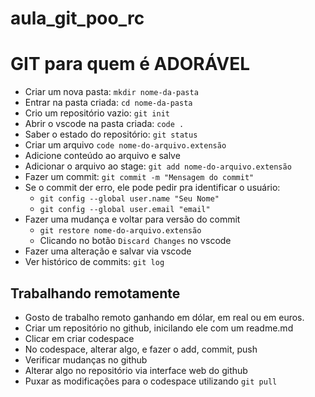 # aula_git_poo_rc

# GIT para quem é ADORÁVEL

- Criar um nova pasta: `mkdir nome-da-pasta`
- Entrar na pasta criada: `cd nome-da-pasta`
- Crio um repositório vazio: `git init`
- Abrir o vscode na pasta criada: `code .`
- Saber o estado do repositório: `git status`
- Criar um arquivo `code nome-do-arquivo.extensão`
- Adicione conteúdo ao arquivo e salve
- Adicionar o arquivo ao stage: `git add nome-do-arquivo.extensão`
- Fazer um commit: `git commit -m "Mensagem do commit"`
- Se o commit der erro, ele pode pedir pra identificar o usuário:
  - `git config --global user.name "Seu Nome"`
  - `git config --global user.email "email"`
- Fazer uma mudança e voltar para versão do commit
  - `git restore nome-do-arquivo.extensão`
  - Clicando no botão `Discard Changes` no vscode
- Fazer uma alteração e salvar via vscode
- Ver histórico de commits: `git log`

## Trabalhando remotamente

- Gosto de trabalho remoto ganhando em dólar, em real ou em euros.
- Criar um repositório no github, inicilando ele com um readme.md
- Clicar em criar codespace
- No codespace, alterar algo, e fazer o add, commit, push
- Verificar mudanças no github
- Alterar algo no repositório via interface web do github
- Puxar as modificações para o codespace utilizando `git pull`

